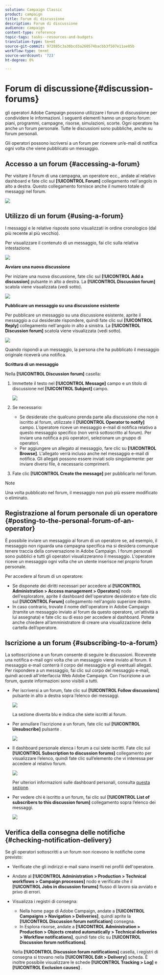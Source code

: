```yaml
---
solution: Campaign Classic
product: campaign
title: Forum di discussione
description: Forum di discussione
audience: campaign
content-type: reference
topic-tags: tasks--resources-and-budgets
translation-type: tm+mt
source-git-commit: 972885c3a38bcd3a260574bacbb3f507e11ae05b
workflow-type: tm+mt
source-wordcount: '723'
ht-degree: 0%

---
```



# Forum di discussione{#discussion-forums}

 gli operatori Adobe Campaign possono utilizzare i forum di discussione per condividere le informazioni. I seguenti elementi hanno un proprio forum: piani, programmi, campagne, risorse, simulazioni, scorte. Ogni operatore ha anche un forum personale. Tutte le discussioni sono pubbliche, anche su forum personali.

Gli operatori possono iscriversi a un forum per ricevere un’e-mail di notifica ogni volta che viene pubblicato un messaggio.

## Accesso a un forum {#accessing-a-forum}

Per visitare il forum di una campagna, un operatore ecc., andate al relativo dashboard e fate clic sul **[!UICONTROL Forum]** collegamento nell&#39;angolo in alto a destra. Questo collegamento fornisce anche il numero totale di messaggi nel forum.

![](assets/mrm_forum_access_link.png)

## Utilizzo di un forum {#using-a-forum}

I messaggi e le relative risposte sono visualizzati in ordine cronologico (dal più recente al più vecchio).

Per visualizzare il contenuto di un messaggio, fai clic sulla relativa intestazione.

![](assets/mrm_forum_expand_msg.png)

**Avviare una nuova discussione**

Per iniziare una nuova discussione, fate clic sul **[!UICONTROL Add a discussion]** pulsante in alto a destra. La **[!UICONTROL Discussion forum]** scatola viene visualizzata (vedi sotto).

![](assets/mrm_forum_new_thread.png)

**Pubblicare un messaggio su una discussione esistente**

Per pubblicare un messaggio su una discussione esistente, aprite il messaggio a cui desiderate rispondere, quindi fate clic sul **[!UICONTROL Reply]** collegamento nell&#39;angolo in alto a sinistra. La **[!UICONTROL Discussion forum]** scatola viene visualizzata (vedi sotto).

![](assets/mrm_forum_answer_msg.png)

Quando rispondi a un messaggio, la persona che ha pubblicato il messaggio originale riceverà una notifica.

**Scrittura di un messaggio**

Nella **[!UICONTROL Discussion forum]** casella:

1. Immettete il testo nel **[!UICONTROL Message]** campo e un titolo di discussione nel **[!UICONTROL Subject]** campo.

   ![](assets/mrm_forum_edit_msg.png)

1. Se necessario:

   * Se desiderate che qualcuno prenda parte alla discussione che non è iscritto al forum, utilizzate il **[!UICONTROL Operator to notify]** campo. L’operatore riceve un messaggio e-mail di notifica relativo a questo messaggio specifico (non verrà sottoscritto al forum). Per inviare una notifica a più operatori, selezionare un gruppo di operatori.
   * Per aggiungere un allegato al messaggio, fare clic su **[!UICONTROL Browse]**. L&#39;allegato verrà incluso anche nel messaggio e-mail di notifica. Gli allegati possono essere inviati solo singolarmente: per inviare diversi file, è necessario comprimerli.

1. Fate clic **[!UICONTROL Create the message]** per pubblicarlo nel forum.

>[!NOTE]
>
>Una volta pubblicato nel forum, il messaggio non può più essere modificato o eliminato.

## Registrazione al forum personale di un operatore {#posting-to-the-personal-forum-of-an-operator}

È possibile inviare un messaggio al forum di un operatore se, ad esempio, il messaggio non riguarda una campagna specifica ma si desidera comunque tenere traccia della conversazione in  Adobe Campaign. I forum personali sono pubblici e tutti gli operatori visualizzeranno il messaggio. L&#39;operatore riceve un messaggio ogni volta che un utente inserisce nel proprio forum personale.

Per accedere al forum di un operatore:

* Se disponete dei diritti necessari per accedere al **[!UICONTROL Administration > Access management > Operators]** nodo dell&#39;esploratore, aprite il dashboard dell&#39;operatore desiderato e fate clic sul **[!UICONTROL Forum]** collegamento nell&#39;angolo superiore destro.
* In caso contrario, trovate il nome dell&#39;operatore in  Adobe Campaign (tramite un messaggio inviato al forum da questo operatore, un&#39;attività a lui assegnata) e fate clic su di esso per accedere al dashboard. Potete anche chiedere all’amministratore di creare una visualizzazione della cartella dell’operatore.

## Iscrizione a un forum {#subscribing-to-a-forum}

La sottoscrizione a un forum consente di seguire le discussioni. Riceverete una notifica e-mail ogni volta che un messaggio viene inviato al forum. Il messaggio e-mail conterrà il corpo del messaggio e gli eventuali allegati. Per rispondere a un messaggio, fai clic sul corpo del messaggio e-mail, quindi accedi all&#39;interfaccia Web  Adobe Campaign. Con l’iscrizione a un forum, queste informazioni sono visibili a tutti.

* Per iscriversi a un forum, fate clic sul **[!UICONTROL Follow discussions]** pulsante in alto a destra sopra l’elenco dei messaggi.

   ![](assets/mrm_forum_subscribe.png)

   La sezione diventa blu e indica che siete iscritti al forum.

* Per annullare l’iscrizione a un forum, fate clic sul **[!UICONTROL Unsubscribe]** pulsante .

   ![](assets/mrm_forum_unsubscribe.png)

* Il dashboard personale elenca i forum a cui siete iscritti. Fate clic sul **[!UICONTROL Subscription to discussion forums]** collegamento per visualizzare l’elenco, quindi fate clic sull’elemento che vi interessa per accedere al relativo forum.

   ![](assets/platform_dashboard_operator_subscr_forums.png)

   Per ulteriori informazioni sulle dashboard personali, consulta [questa sezione](../../platform/using/access-management.md#operators).

* Per vedere chi è iscritto a un forum, fai clic sul **[!UICONTROL List of subscribers to this discussion forum]** collegamento sopra l’elenco dei messaggi.

   ![](assets/mrm_forum_subscribers.png)

## Verifica della consegna delle notifiche {#checking-notification-delivery}

Se gli operatori sottoscritti a un forum non ricevono le notifiche come previsto:

* Verificate che gli indirizzi e-mail siano inseriti nei profili dell&#39;operatore.
* Andate al **[!UICONTROL Administration > Production > Technical workflows > Campaign processes]** nodo e verificate che il **[!UICONTROL Jobs in discussion forums]** flusso di lavoro sia avviato e privo di errori.
* Visualizza i registri di consegna:

   * Nella home page di  Adobe Campaign, andate a **[!UICONTROL Campaigns > Navigation > Deliveries]**, quindi aprite la **[!UICONTROL Discussion forum notification]** consegna.
   * In Esplora risorse, andate a **[!UICONTROL Administration > Production > Objects created automatically > Technical deliveries > Workflow notifications]**, quindi fate clic su **[!UICONTROL Discussion forum notifications]**.

   Nella **[!UICONTROL Discussion forum notifications]** casella, i registri di consegna si trovano nella **[!UICONTROL Edit > Delivery]** scheda. È inoltre possibile visualizzare le schede **[!UICONTROL Tracking > Log]** e **[!UICONTROL Exclusion causes]** .

